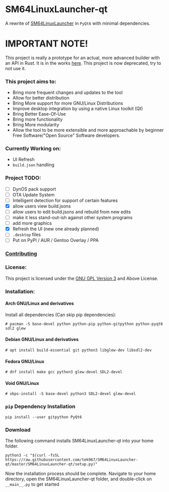 # SM64LinuxLauncher-qt

A rewrite of [SM64LinuxLauncher](https://github.com/Bloxxel64/SM64LinuxLauncher) in `PyQt6` with minimal dependencies.

# IMPORTANT NOTE!

This project is really a prototype for an actual, more advanced builder with an API in Rust. It is in the works [here](https://github.com/ezntek/smbuilder). This project is now deprecated, try to not use it.

### **This project aims to:**
* Bring more frequent changes and updates to the tool
* Allow for better distribution
* Bring More support for more GNU/Linux Distributions
* Improve desktop integration by using a native Linux toolkit (Qt)
* Bring Better Ease-Of-Use
* Bring more functionality
* Bring More modularity
* Allow the tool to be more extensible and more approachable by beginner Free Software/"Open Source" Software developers.

### **Currently Working on**:
* UI Refresh
* `build.json` handling

### **Project TODO**:
- [ ] DynOS pack support
- [ ] OTA Update System
- [ ] Intelligent detection for support of certain features
- [x] allow users view build.jsons
- [ ] allow users to edit build.jsons and rebuild from new edits
- [ ] make it less stand-out-ish against other system programs 
- [ ] add more graphics
- [x] Refresh the UI (new one already planned)
- [ ] `.desktop` files
- [ ] Put on PyPI / AUR / Gentoo Overlay / PPA

### [Contributing](CONTRIBUTING.md)

### **License**:
This project is licensed under the [GNU GPL Version 3](https://www.gnu.org/licenses/gpl-3.0.html) and Above License.

### **Installation**:
#### **Arch GNU/Linux and derivatives**
Install all dependencies (Can skip pip dependencies):

`# pacman -S base-devel python python-pip python-gitpython python-pyqt6 sdl2 glew`

#### **Debian GNU/Linux and derivatives**
`# apt install build-essential git python3 libglew-dev libsdl2-dev`


#### **Fedora GNU/Linux**
`# dnf install make gcc python3 glew-devel SDL2-devel`

#### **Void GNU/Linux**
`# xbps-install -S base-devel python3 SDL2-devel glew-devel`

### `pip` Dependency Installation

`pip install --user gitpython PyQt6`

### Download

The following command installs SM64LinuxLauncher-qt into your home folder.

`python3 -c "$(curl -fsSL https://raw.githubusercontent.com/tek967/SM64LinuxLauncher-qt/master/SM64LinuxLauncher-qt/setup.py)"`

Now the installation process should be complete. Navigate to your home directory, open the SM64LinuxLauncher-qt folder, and double-click on `__main__.py` to get started

